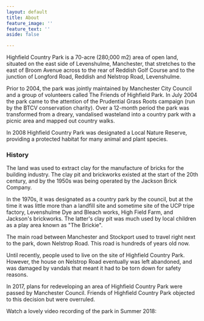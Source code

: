 ```yaml
---
layout: default
title: About
feature_image: ''
feature_text: ''
aside: false

---
```

Highfield Country Park is a 70-acre (280,000 m2) area of open land, situated on the east side of Levenshulme, Manchester, that stretches to the east of Broom Avenue across to the rear of Reddish Golf Course and to the junction of Longford Road, Reddish and Nelstrop Road, Levenshulme.

Prior to 2004, the park was jointly maintained by Manchester City Council and a group of volunteers called The Friends of Highfield Park. In July 2004 the park came to the attention of the Prudential Grass Roots campaign (run by the BTCV conservation charity). Over a 12-month period the park was transformed from a dreary, vandalised wasteland into a country park with a picnic area and mapped out country walks.

In 2008 Highfield Country Park was designated a Local Nature Reserve, providing a protected habitat for many animal and plant species.

### History

The land was used to extract clay for the manufacture of bricks for the building industry. The clay pit and brickworks existed at the start of the 20th century, and by the 1950s was being operated by the Jackson Brick Company.

In the 1970s, it was designated as a country park by the council, but at the time it was little more than a landfill site and sometime site of the UCP tripe factory, Levenshulme Dye and Bleach works, High Field Farm, and Jackson's brickworks. The latter's clay pit was much used by local children as a play area known as "The Brickie".

The main road between Manchester and Stockport used to travel right next to the park, down Nelstrop Road. This road is hundreds of years old now. 

Until recently, people used to live on the site of Highfield Country Park. However, the house on Nelstrop Road eventually was left abandoned, and was damaged by vandals that meant it had to be torn down for safety reasons.

In 2017, plans for redeveloping an area of Highfield Country Park were passed by Manchester Council. Friends of Highfield Country Park objected to this decision but were overruled.

Watch a lovely video recording of the park in Summer 2018: